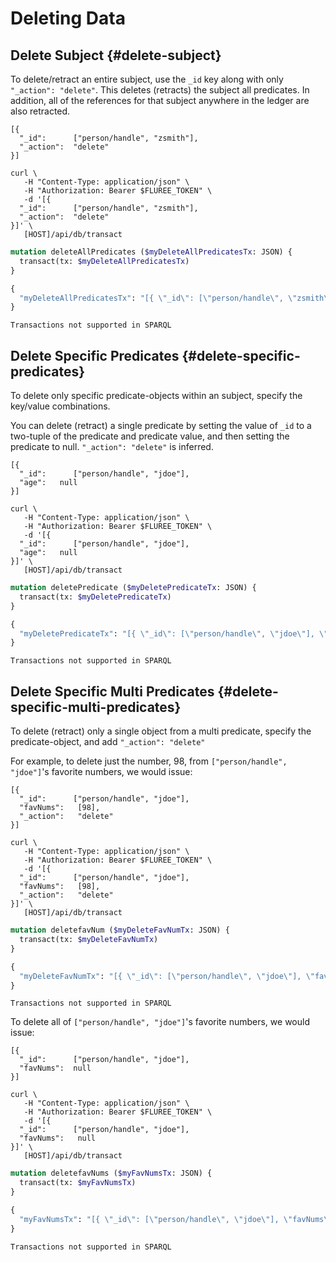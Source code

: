 # Deleting Data

## Delete Subject {#delete-subject}

To delete/retract an entire subject, use the `_id` key along with only `"_action": "delete"`. This deletes (retracts) the subject all predicates. In addition, all of the references for that subject anywhere in the ledger are also retracted.

```flureeql
[{
  "_id":      ["person/handle", "zsmith"],
  "_action":  "delete"
}]
```

```curl
curl \
   -H "Content-Type: application/json" \
   -H "Authorization: Bearer $FLUREE_TOKEN" \
   -d '[{
  "_id":      ["person/handle", "zsmith"],
  "_action":  "delete"
}]' \
   [HOST]/api/db/transact
```

```graphql
mutation deleteAllPredicates ($myDeleteAllPredicatesTx: JSON) {
  transact(tx: $myDeleteAllPredicatesTx)
}

{
  "myDeleteAllPredicatesTx": "[{ \"_id\": [\"person/handle\", \"zsmith\"], \"_action\": \"delete\" }]"
}
```

```sparql
Transactions not supported in SPARQL
```

## Delete Specific Predicates {#delete-specific-predicates}

To delete only specific predicate-objects within an subject, specify the key/value combinations.

You can delete (retract) a single predicate by setting the value of `_id` to a two-tuple of the predicate and predicate value, and then setting the predicate to null. `"_action": "delete"` is inferred.

```flureeql
[{
  "_id":      ["person/handle", "jdoe"],
  "age":   null
}]
```

```curl
curl \
   -H "Content-Type: application/json" \
   -H "Authorization: Bearer $FLUREE_TOKEN" \
   -d '[{
  "_id":      ["person/handle", "jdoe"],
  "age":   null
}]' \
   [HOST]/api/db/transact
```

```graphql
mutation deletePredicate ($myDeletePredicateTx: JSON) {
  transact(tx: $myDeletePredicateTx)
}

{
  "myDeletePredicateTx": "[{ \"_id\": [\"person/handle\", \"jdoe\"], \"age\": null }]"
}
```

```sparql
Transactions not supported in SPARQL
```

## Delete Specific Multi Predicates {#delete-specific-multi-predicates}

To delete (retract) only a single object from a multi predicate, specify the predicate-object, and add `"_action": "delete"`

For example, to delete just the number, 98, from   `["person/handle", "jdoe"]`'s favorite numbers, we would issue:

```flureeql
[{
  "_id":      ["person/handle", "jdoe"],
  "favNums":   [98],
  "_action":   "delete"
}]
```

```curl
curl \
   -H "Content-Type: application/json" \
   -H "Authorization: Bearer $FLUREE_TOKEN" \
   -d '[{
  "_id":      ["person/handle", "jdoe"],
  "favNums":   [98],
  "_action":   "delete"
}]' \
   [HOST]/api/db/transact
```

```graphql
mutation deletefavNum ($myDeleteFavNumTx: JSON) {
  transact(tx: $myDeleteFavNumTx)
}

{
  "myDeleteFavNumTx": "[{ \"_id\": [\"person/handle\", \"jdoe\"], \"favNum\": [98], \"_action\": \"delete\" }]"
}
```

```sparql
Transactions not supported in SPARQL
```

To delete all of `["person/handle", "jdoe"]`'s favorite numbers, we would issue:

```flureeql
[{
  "_id":      ["person/handle", "jdoe"],
  "favNums":  null
}]
```

```curl
curl \
   -H "Content-Type: application/json" \
   -H "Authorization: Bearer $FLUREE_TOKEN" \
   -d '[{
  "_id":      ["person/handle", "jdoe"],
  "favNums":   null
}]' \
   [HOST]/api/db/transact
```

```graphql
mutation deletefavNums ($myFavNumsTx: JSON) {
  transact(tx: $myFavNumsTx)
}

{
  "myFavNumsTx": "[{ \"_id\": [\"person/handle\", \"jdoe\"], \"favNums\": null }]"
}
```

```sparql
Transactions not supported in SPARQL
```
